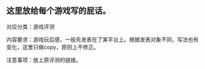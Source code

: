 ## 这里放给每个游戏写的屁话。

对应分类：游戏评测

内容要求：游戏玩后感，一般先发表在了某平台上。根据发表对象不同，写法也有变化，这里只做copy，原则上不修正。

注意事项：放上原评测的链接。
